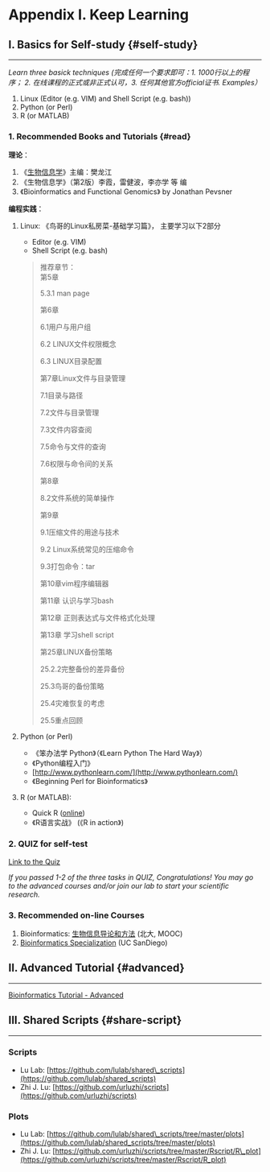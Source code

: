 # Appendix I. Keep Learning

## I. Basics for Self-study {#self-study}

---

_Learn three basick techniques (完成任何一个要求即可：1. 1000行以上的程序； 2. 在线课程的正式或非正式认可，3. 任何其他官方official证书. Examples）_

1. Linux (Editor (e.g. VIM) and Shell Script (e.g. bash))
2. Python (or Perl)
3. R (or MATLAB)

### 1. Recommended Books and Tutorials {#read}

**理论**：

1. 《[生物信息学](http://ibi.zju.edu.cn/bioinplant/courses/jianyaomulu.htm)》主编：樊龙江
2. 《生物信息学》（第2版）李霞，雷健波，李亦学 等 编
3. 《Bioinformatics and Functional Genomics》 by Jonathan Pevsner

**编程实践**：

1. Linux: 《鸟哥的Linux私房菜-基础学习篇》， 主要学习以下2部分  

   * Editor (e.g. VIM)  
   * Shell Script (e.g. bash)

   > 推荐章节：  
   > 第5章
   >
   > 5.3.1 man page
   >
   > 第6章
   >
   > 6.1用户与用户组
   >
   > 6.2 LINUX文件权限概念
   >
   > 6.3 LINUX目录配置
   >
   > 第7章Linux文件与目录管理
   >
   > 7.1目录与路径
   >
   > 7.2文件与目录管理
   >
   > 7.3文件内容查阅
   >
   > 7.5命令与文件的查询
   >
   > 7.6权限与命令间的关系
   >
   > 第8章
   >
   > 8.2文件系统的简单操作
   >
   > 第9章
   >
   > 9.1压缩文件的用途与技术
   >
   > 9.2 Linux系统常见的压缩命令
   >
   > 9.3打包命令：tar
   >
   > 第10章vim程序编辑器
   >
   > 第11章 认识与学习bash
   >
   > 第12章 正则表达式与文件格式化处理
   >
   > 第13章 学习shell script
   >
   > 第25章LINUX备份策略
   >
   > 25.2.2完整备份的差异备份
   >
   > 25.3鸟哥的备份策略
   >
   > 25.4灾难恢复的考虑
   >
   > 25.5重点回顾

2. Python (or Perl)

   * 《笨办法学 Python》（《Learn Python The Hard Way》） 
   * 《Python编程入门》
   * [http://www.pythonlearn.com/](http://www.pythonlearn.com/)
   * 《Beginning Perl for Bioinformatics》

3. R (or MATLAB):

   * Quick R ([online](http://www.statmethods.net/))
   * 《R语言实战》 (《R in action》)

### 2. QUIZ for self-test

[Link to the Quiz](https://lulab.gitbook.io/training/part-iii.-advanced-bioinfo-analyses/quiz-and-challenge)

_If you passed 1-2 of the three tasks in QUIZ, Congratulations! You may go to the advanced courses and/or join our lab to start your scientific research._

### 3. Recommended on-line Courses

1. Bioinformatics: [生物信息导论和方法](https://www.coursera.org/course/pkubioinfo) (北大, MOOC)
2. [Bioinformatics Specialization](https://www.coursera.org/specializations/bioinformatics?utm_medium=courseDescripTop) (UC SanDiego)

## II. Advanced Tutorial {#advanced}

---

[Bioinformatics Tutorial - Advanced](http://lulab.gitbook.io)



## III. Shared Scripts {#share-script}

---

### Scripts

* Lu Lab: [https://github.com/lulab/shared\_scripts](https://github.com/lulab/shared_scripts)
* Zhi J. Lu: [https://github.com/urluzhi/scripts](https://github.com/urluzhi/scripts)

### Plots 

* Lu Lab: [https://github.com/lulab/shared\_scripts/tree/master/plots](https://github.com/lulab/shared_scripts/tree/master/plots)
* Zhi J. Lu: [https://github.com/urluzhi/scripts/tree/master/Rscript/R\_plot](https://github.com/urluzhi/scripts/tree/master/Rscript/R_plot)